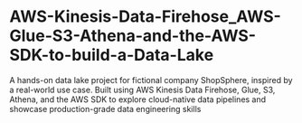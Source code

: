 # AWS-Kinesis-Data-Firehose_AWS-Glue-S3-Athena-and-the-AWS-SDK-to-build-a-Data-Lake
A hands-on data lake project for fictional company ShopSphere, inspired by a real-world use case. Built using AWS Kinesis Data Firehose, Glue, S3, Athena, and the AWS SDK to explore cloud-native data pipelines and showcase production-grade data engineering skills
